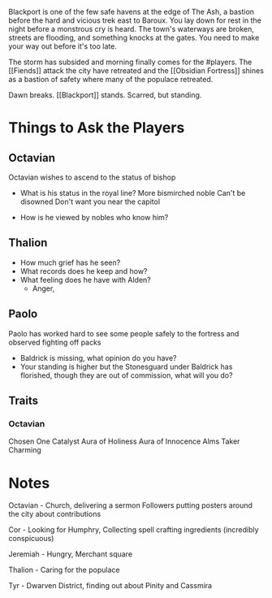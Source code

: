 Blackport is one of the few safe havens at the edge of The Ash, a bastion before the hard and vicious trek east to Baroux. You lay down for rest in the night before a monstrous cry is heard. The town's waterways are broken, streets are flooding, and something knocks at the gates. You need to make your way out before it's too late.

The storm has subsided and morning finally comes for the #players. The [[Fiends]] attack the city have retreated and the [[Obsidian Fortress]] shines as a bastion of safety where many of the populace retreated.

Dawn breaks. [[Blackport]] stands. Scarred, but standing.

# Things to Ask the Players

## Octavian
Octavian wishes to ascend to the status of bishop
* What is his status in the royal line?
	More bismirched noble
	 Can't be disowned
	 Don't want you near the capitol
	 

* How is he viewed by nobles who know him?

## Thalion
* How much grief has he seen?
* What records does he keep and how?
* What feeling does he have with Alden?
	* Anger, 

## Paolo
Paolo has worked hard to see some people safely to the fortress and observed fighting off packs
* Baldrick is missing, what opinion do you have?
* Your standing is higher but the Stonesguard under Baldrick has florished, though they are out of commission, what will you do?

## Traits
### Octavian
Chosen One
Catalyst
Aura of Holiness
Aura of Innocence
Alms Taker
Charming
# Notes
Octavian - Church, delivering a sermon
Followers putting posters around the city about contributions

Cor - Looking for Humphry, Collecting spell crafting ingredients (incredibly conspicuous)

Jeremiah - Hungry, Merchant square


Thalion - Caring for the populace

Tyr - Dwarven District, finding out about Pinity and Cassmira
